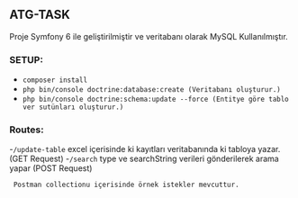 ## ATG-TASK

Proje Symfony 6 ile geliştirilmiştir ve veritabanı olarak MySQL Kullanılmıştır.

### SETUP:
- `composer install`
- `php bin/console doctrine:database:create (Veritabanı oluşturur.)`
- `php bin/console doctrine:schema:update --force (Entitye göre tablo ver sutünları oluşturur.)`

### Routes:
-`/update-table` excel içerisinde ki kayıtları veritabanında ki tabloya yazar. (GET Request)
-`/search` type ve searchString verileri gönderilerek arama yapar (POST Request)


` Postman collectionu içerisinde örnek istekler mevcuttur.`


 


